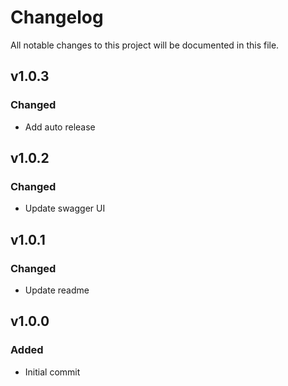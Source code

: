 # Changelog
All notable changes to this project will be documented in this file.

## v1.0.3
### Changed
- Add auto release

## v1.0.2
### Changed
- Update swagger UI

## v1.0.1
### Changed
- Update readme

## v1.0.0
### Added
- Initial commit